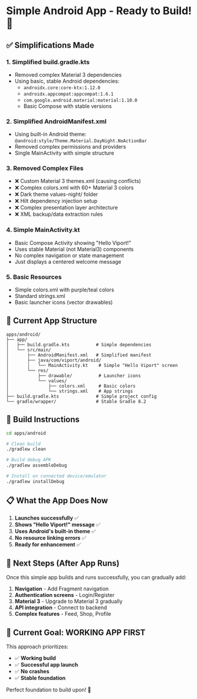 # Simple Android App - Ready to Build! 🎉

## ✅ Simplifications Made

### 1. **Simplified build.gradle.kts**
- Removed complex Material 3 dependencies
- Using basic, stable Android dependencies:
  - `androidx.core:core-ktx:1.12.0`
  - `androidx.appcompat:appcompat:1.6.1`
  - `com.google.android.material:material:1.10.0`
  - Basic Compose with stable versions

### 2. **Simplified AndroidManifest.xml**
- Using built-in Android theme: `@android:style/Theme.Material.DayNight.NoActionBar`
- Removed complex permissions and providers
- Single MainActivity with simple structure

### 3. **Removed Complex Files**
- ❌ Custom Material 3 themes.xml (causing conflicts)
- ❌ Complex colors.xml with 60+ Material 3 colors
- ❌ Dark theme values-night/ folder
- ❌ Hilt dependency injection setup
- ❌ Complex presentation layer architecture
- ❌ XML backup/data extraction rules

### 4. **Simple MainActivity.kt**
- Basic Compose Activity showing "Hello Viport!"
- Uses stable Material (not Material3) components
- No complex navigation or state management
- Just displays a centered welcome message

### 5. **Basic Resources**
- Simple colors.xml with purple/teal colors
- Standard strings.xml
- Basic launcher icons (vector drawables)

## 📱 Current App Structure

```
apps/android/
├── app/
│   ├── build.gradle.kts          # Simple dependencies
│   └── src/main/
│       ├── AndroidManifest.xml   # Simplified manifest
│       ├── java/com/viport/android/
│       │   └── MainActivity.kt    # Simple "Hello Viport" screen
│       └── res/
│           ├── drawable/          # Launcher icons
│           └── values/
│               ├── colors.xml     # Basic colors
│               └── strings.xml    # App strings
├── build.gradle.kts              # Simple project config
└── gradle/wrapper/               # Stable Gradle 8.2
```

## 🚀 Build Instructions

```bash
cd apps/android

# Clean build
./gradlew clean

# Build debug APK
./gradlew assembleDebug

# Install on connected device/emulator
./gradlew installDebug
```

## 📋 What the App Does Now

1. **Launches successfully** ✅
2. **Shows "Hello Viport!" message** ✅  
3. **Uses Android's built-in theme** ✅
4. **No resource linking errors** ✅
5. **Ready for enhancement** ✅

## 🔄 Next Steps (After App Runs)

Once this simple app builds and runs successfully, you can gradually add:

1. **Navigation** - Add Fragment navigation
2. **Authentication screens** - Login/Register
3. **Material 3** - Upgrade to Material 3 gradually
4. **API integration** - Connect to backend
5. **Complex features** - Feed, Shop, Profile

## 🎯 Current Goal: WORKING APP FIRST

This approach prioritizes:
- ✅ **Working build**
- ✅ **Successful app launch**  
- ✅ **No crashes**
- ✅ **Stable foundation**

Perfect foundation to build upon! 🚀